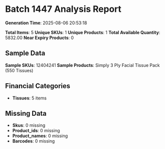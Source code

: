 # Batch 1447 Analysis Report

**Generation Time**: 2025-08-06 20:53:18

**Total Items**: 5
**Unique SKUs**: 1
**Unique Products**: 1
**Total Available Quantity**: 5832.00
**Near Expiry Products**: 0

## Sample Data
**Sample SKUs**: 12404241
**Sample Products**: Simply 3 Ply Facial Tissue Pack (550 Tissues)

## Financial Categories
- **Tissues**: 5 items

## Missing Data
- **Skus**: 0 missing
- **Product_ids**: 0 missing
- **Product_names**: 0 missing
- **Barcodes**: 0 missing

